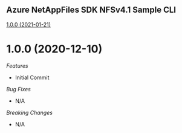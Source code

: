 ## Azure NetAppFiles SDK NFSv4.1 Sample CLI

[1.0.0 (2021-01-21)](#1.0.0 (2021-01-21))
# 1.0.0 (2020-12-10)

*Features*
* Initial Commit

*Bug Fixes*
* N/A

*Breaking Changes*
* N/A
